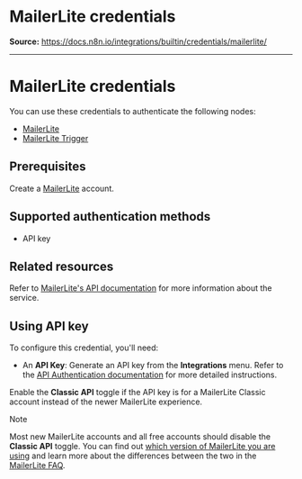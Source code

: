 # MailerLite credentials

**Source:** https://docs.n8n.io/integrations/builtin/credentials/mailerlite/

---

# MailerLite credentials

You can use these credentials to authenticate the following nodes:

- [MailerLite](../../app-nodes/n8n-nodes-base.mailerlite/)
- [MailerLite Trigger](../../trigger-nodes/n8n-nodes-base.mailerlitetrigger/)

## Prerequisites

Create a [MailerLite](https://www.mailerlite.com/) account.

## Supported authentication methods

- API key

## Related resources

Refer to [MailerLite's API documentation](https://developers.mailerlite.com/docs/) for more information about the service.

## Using API key

To configure this credential, you'll need:

- An **API Key**: Generate an API key from the **Integrations** menu. Refer to the [API Authentication documentation](https://developers.mailerlite.com/docs/#authentication) for more detailed instructions.

Enable the **Classic API** toggle if the API key is for a MailerLite Classic account instead of the newer MailerLite experience.

Note

Most new MailerLite accounts and all free accounts should disable the **Classic API** toggle. You can find out [which version of MailerLite you are using](https://www.mailerlite.com/help/which-version-of-mailerlite-am-i-using) and learn more about the differences between the two in the [MailerLite FAQ](https://www.mailerlite.com/help/new-mailerlite-faq).
